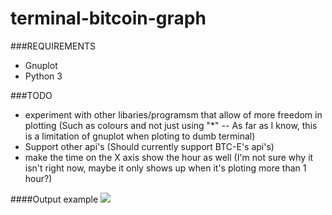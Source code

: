 terminal-bitcoin-graph
=================

###REQUIREMENTS
* Gnuplot
* Python 3

###TODO
* experiment with other libaries/programsm that allow of more freedom in plotting (Such as colours and not just using "*" -- As far as I know, this is a limitation of gnuplot when ploting to dumb terminal)
* Support other api's (Should currently support BTC-E's api's)
* make the time on the X axis show the hour as well (I'm not sure why it isn't right now, maybe it only shows up when it's ploting more than 1 hour?)

####Output example
![](http://a.pomf.se/cielpz.png)
